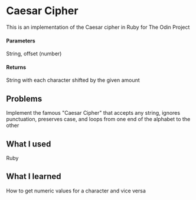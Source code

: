 # Caesar Cipher
This is an implementation of the Caesar cipher in Ruby for The Odin Project

#### Parameters
String, offset (number)

#### Returns
String with each character shifted by the given amount

## Problems
Implement the famous "Caesar Cipher" that accepts any string, ignores punctuation, preserves case, and loops from one end of the alphabet to the other

## What I used
Ruby

## What I learned
How to get numeric values for a character and vice versa
